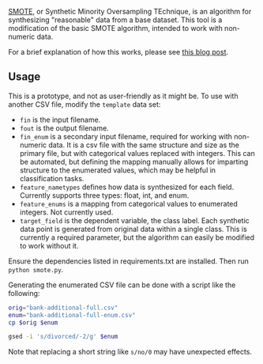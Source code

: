 [SMOTE](https://www.cs.cmu.edu/afs/cs/project/jair/pub/volume16/chawla02a-html/node6.html), or Synthetic Minority Oversampling TEchnique, is an algorithm for synthesizing "reasonable" data from a base dataset. This tool is a modification of the basic SMOTE algorithm, intended to work with non-numeric data.

For a brief explanation of how this works, please see [this blog post](https://www.pilosa.com/blog/smote/).

## Usage

This is a prototype, and not as user-friendly as it might be. To use with another CSV file, modify the `template` data set:

- `fin` is the input filename.
- `fout` is the output filename.
- `fin_enum` is a secondary input filename, required for working with non-numeric data. It is a csv file with the same structure and size as the primary file, but with categorical values replaced with integers. This can be automated, but defining the mapping manually allows for imparting structure to the enumerated values, which may be helpful in classification tasks.
- `feature_nametypes` defines how data is synthesized for each field. Currently supports three types: float, int, and enum. 
- `feature_enums` is a mapping from categorical values to enumerated integers. Not currently used.
- `target_field` is the dependent variable, the class label. Each synthetic data point is generated from original data within a single class. This is currently a required parameter, but the algorithm can easily be modified to work without it.

Ensure the dependencies listed in requirements.txt are installed. Then run `python smote.py`.


Generating the enumerated CSV file can be done with a script like the following:

```bash
orig="bank-additional-full.csv"
enum="bank-additional-full-enum.csv"
cp $orig $enum

gsed -i 's/divorced/-2/g' $enum
```

Note that replacing a short string like `s/no/0` may have unexpected effects.
